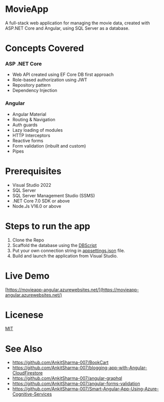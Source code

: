 # MovieApp

A full-stack web application for managing the movie data, created with ASP.NET Core and Angular, using SQL Server as a database.

# Concepts Covered

### ASP .NET Core

 - Web API created using EF Core DB first approach
 - Role-based authorization using JWT
 - Repository pattern
 - Dependency Injection

### Angular

 - Angular Material 
 - Routing & Navigation
 - Auth guards
 - Lazy loading of modules
 - HTTP Interceptors
 - Reactive forms
 - Form validation (inbuilt and custom)
 - Pipes

# Prerequisites

- Visual Studio 2022 
- SQL Server
- SQL Server Management Studio (SSMS)
- .NET Core 7.0 SDK or above
- Node.Js V16.0 or above

# Steps to run the app

1. Clone the Repo
2. Scaffold the database using the [DBScript](https://github.com/AnkitSharma-007/MovieApp/tree/main/DBScript)
3. Put your own connection string in [appsettings.json](https://github.com/AnkitSharma-007/MovieApp/blob/main/MovieApp/MovieApp/appsettings.json) file.
4. Build and launch the application from Visual Studio.

# Live Demo
[https://movieapp-angular.azurewebsites.net/](https://movieapp-angular.azurewebsites.net/)

# Licenese

[MIT](https://github.com/AnkitSharma-007/MovieApp/blob/main/LICENSE)

# See Also

- https://github.com/AnkitSharma-007/BookCart
- https://github.com/AnkitSharma-007/blogging-app-with-Angular-CloudFirestore
- https://github.com/AnkitSharma-007/angular-graphql
- https://github.com/AnkitSharma-007/angular-forms-validation
- https://github.com/AnkitSharma-007/Smart-Angular-App-Using-Azure-Cognitive-Services
